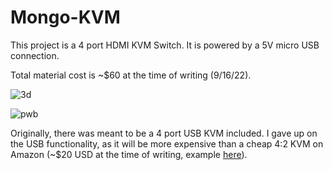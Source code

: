# Mongo-KVM
This project is a 4 port HDMI KVM Switch. It is powered by a 5V micro USB connection.

Total material cost is ~$60 at the time of writing (9/16/22).

![3d](https://user-images.githubusercontent.com/58454817/190669613-90bb0c6b-b89a-4ad3-b65d-6104b1ea20f0.png)

![pwb](https://user-images.githubusercontent.com/58454817/190669607-3739b806-4f2b-4e95-b6d4-d2f2577690f1.png)

Originally, there was meant to be a 4 port USB KVM included. I gave up on the USB functionality, as it will be more expensive than a cheap 4:2 KVM on Amazon (~$20 USD at the time of writing, example [here](https://www.amazon.com/Selector-ZIYUETEK-Switcher-Peripheral-One-Button/dp/B0952L6DRN/ref=sr_1_2_sspa?crid=2VZ6ARXGFL7Y6&keywords=usb+kvm&qid=1663340423&sprefix=usb+kv%2Caps%2C99&sr=8-2-spons&psc=1)).
